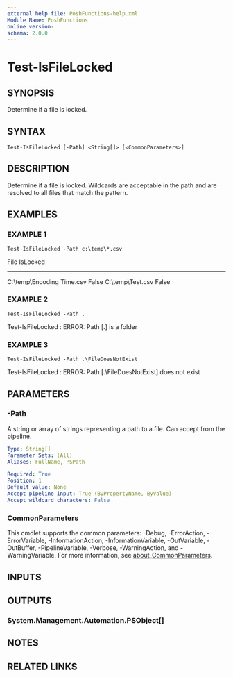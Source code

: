 ```yaml
---
external help file: PoshFunctions-help.xml
Module Name: PoshFunctions
online version:
schema: 2.0.0
---
```


# Test-IsFileLocked

## SYNOPSIS
Determine if a file is locked.

## SYNTAX

```
Test-IsFileLocked [-Path] <String[]> [<CommonParameters>]
```

## DESCRIPTION
Determine if a file is locked.
Wildcards are acceptable in the path and are
resolved to all files that match the pattern.

## EXAMPLES

### EXAMPLE 1
```
Test-IsFileLocked -Path c:\temp\*.csv
```

File                      IsLocked
----                      --------
C:\temp\Encoding Time.csv    False
C:\temp\Test.csv             False

### EXAMPLE 2
```
Test-IsFileLocked -Path .
```

Test-IsFileLocked : ERROR: Path \[.\] is a folder

### EXAMPLE 3
```
Test-IsFileLocked -Path .\FileDoesNotExist
```

Test-IsFileLocked : ERROR: Path \[.\FileDoesNotExist\] does not exist

## PARAMETERS

### -Path
A string or array of strings representing a path to a file.
Can accept from the pipeline.

```yaml
Type: String[]
Parameter Sets: (All)
Aliases: FullName, PSPath

Required: True
Position: 1
Default value: None
Accept pipeline input: True (ByPropertyName, ByValue)
Accept wildcard characters: False
```

### CommonParameters
This cmdlet supports the common parameters: -Debug, -ErrorAction, -ErrorVariable, -InformationAction, -InformationVariable, -OutVariable, -OutBuffer, -PipelineVariable, -Verbose, -WarningAction, and -WarningVariable. For more information, see [about_CommonParameters](http://go.microsoft.com/fwlink/?LinkID=113216).

## INPUTS

## OUTPUTS

### System.Management.Automation.PSObject[]
## NOTES

## RELATED LINKS
